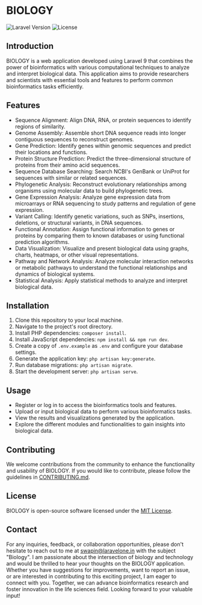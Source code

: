 # BIOLOGY

![Laravel Version](https://img.shields.io/badge/Laravel-9.x-red)
![License](https://img.shields.io/badge/license-MIT-blue)

## Introduction
BIOLOGY is a web application developed using Laravel 9 that combines the power of bioinformatics with various computational techniques to analyze and interpret biological data. This application aims to provide researchers and scientists with essential tools and features to perform common bioinformatics tasks efficiently.

## Features
- Sequence Alignment: Align DNA, RNA, or protein sequences to identify regions of similarity.
- Genome Assembly: Assemble short DNA sequence reads into longer contiguous sequences to reconstruct genomes.
- Gene Prediction: Identify genes within genomic sequences and predict their locations and functions.
- Protein Structure Prediction: Predict the three-dimensional structure of proteins from their amino acid sequences.
- Sequence Database Searching: Search NCBI's GenBank or UniProt for sequences with similar or related sequences.
- Phylogenetic Analysis: Reconstruct evolutionary relationships among organisms using molecular data to build phylogenetic trees.
- Gene Expression Analysis: Analyze gene expression data from microarrays or RNA sequencing to study patterns and regulation of gene expression.
- Variant Calling: Identify genetic variations, such as SNPs, insertions, deletions, or structural variants, in DNA sequences.
- Functional Annotation: Assign functional information to genes or proteins by comparing them to known databases or using functional prediction algorithms.
- Data Visualization: Visualize and present biological data using graphs, charts, heatmaps, or other visual representations.
- Pathway and Network Analysis: Analyze molecular interaction networks or metabolic pathways to understand the functional relationships and dynamics of biological systems.
- Statistical Analysis: Apply statistical methods to analyze and interpret biological data.

## Installation
1. Clone this repository to your local machine.
2. Navigate to the project's root directory.
3. Install PHP dependencies: `composer install`.
4. Install JavaScript dependencies: `npm install && npm run dev`.
5. Create a copy of `.env.example` as `.env` and configure your database settings.
6. Generate the application key: `php artisan key:generate`.
7. Run database migrations: `php artisan migrate`.
8. Start the development server: `php artisan serve`.

## Usage
- Register or log in to access the bioinformatics tools and features.
- Upload or input biological data to perform various bioinformatics tasks.
- View the results and visualizations generated by the application.
- Explore the different modules and functionalities to gain insights into biological data.

## Contributing
We welcome contributions from the community to enhance the functionality and usability of BIOLOGY. If you would like to contribute, please follow the guidelines in [CONTRIBUTING.md](CONTRIBUTING.md).

## License
BIOLOGY is open-source software licensed under the [MIT License](LICENSE).

## Contact
For any inquiries, feedback, or collaboration opportunities, please don't hesitate to reach out to me at [swapin@laravelone.in](mailto:swapin@laravelone.in) with the subject "Biology". I am passionate about the intersection of biology and technology and would be thrilled to hear your thoughts on the BIOLOGY application. Whether you have suggestions for improvements, want to report an issue, or are interested in contributing to this exciting project, I am eager to connect with you. Together, we can advance bioinformatics research and foster innovation in the life sciences field. Looking forward to your valuable input!

